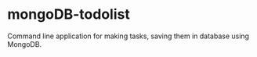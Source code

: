 # mongoDB-todolist

Command line application for making tasks, saving them in database using MongoDB.
